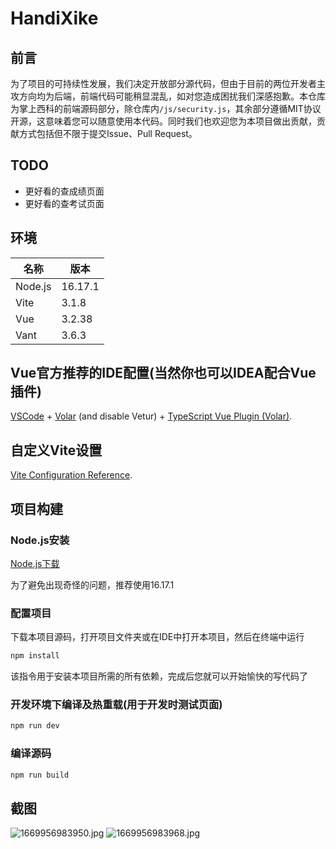 # HandiXike
## 前言
为了项目的可持续性发展，我们决定开放部分源代码，但由于目前的两位开发者主攻方向均为后端，前端代码可能稍显混乱，如对您造成困扰我们深感抱歉。本仓库为掌上西科的前端源码部分，除仓库内`/js/security.js`，其余部分遵循MIT协议开源，这意味着您可以随意使用本代码。同时我们也欢迎您为本项目做出贡献，贡献方式包括但不限于提交Issue、Pull Request。

## TODO
- 更好看的查成绩页面
- 更好看的查考试页面

## 环境
| 名称 | 版本 |
|------|------|
|Node.js|16.17.1|
|Vite|3.1.8|
|Vue|3.2.38|
|Vant|3.6.3|

## Vue官方推荐的IDE配置(当然你也可以IDEA配合Vue插件)

[VSCode](https://code.visualstudio.com/) + [Volar](https://marketplace.visualstudio.com/items?itemName=Vue.volar) (and disable Vetur) + [TypeScript Vue Plugin (Volar)](https://marketplace.visualstudio.com/items?itemName=Vue.vscode-typescript-vue-plugin).

## 自定义Vite设置

[Vite Configuration Reference](https://vitejs.dev/config/).

## 项目构建
### Node.js安装
[Node.js下载](https://nodejs.org/en/download/releases/)

为了避免出现奇怪的问题，推荐使用16.17.1

### 配置项目
下载本项目源码，打开项目文件夹或在IDE中打开本项目，然后在终端中运行
```sh
npm install
```
该指令用于安装本项目所需的所有依赖，完成后您就可以开始愉快的写代码了

### 开发环境下编译及热重载(用于开发时测试页面)
```sh
npm run dev
```

### 编译源码
```sh
npm run build
```

## 截图
![1669956983950.jpg](https://res.shirakawatyu.top/96d31b6dc16f487fb6e3db6cd6b4cda6.jpg)
![1669956983968.jpg](https://res.shirakawatyu.top/70d2163c92274a7f915dd4ab1a2ea6b0.jpg)
